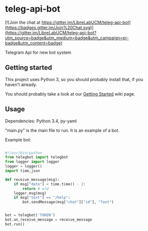 # teleg-api-bot

[![Join the chat at https://gitter.im/LibreLabUCM/teleg-api-bot](https://badges.gitter.im/Join%20Chat.svg)](https://gitter.im/LibreLabUCM/teleg-api-bot?utm_source=badge&utm_medium=badge&utm_campaign=pr-badge&utm_content=badge)

Telegram Api for new bot system

## Getting started

This project uses Python 3, so you should probably install that, if you haven't already.

You should probably take a look at our [Getting Started](https://github.com/LibreLabUCM/teleg-api-bot/wiki/Getting-started-with-the-Telegram-Bot-API) wiki page.

## Usage

Dependencies: Python 3.4, py-yaml

"main.py" is the main file to run. It is an example of a bot.

Example bot:

```python

#!/usr/bin/python
from telegbot import telegbot
from logger import logger
logger = logger()
import time,json

def receive_message(msg):
    if msg["date"] < time.time() - 2:
        return # old
    logger.msg(msg)
    if msg["text"] == "/help":
        bot.sendMessage(msg["chat"]["id"], "Text")


bot = telegbot('TOKEN')
bot.on_receive_message = receive_message
bot.run()

```

